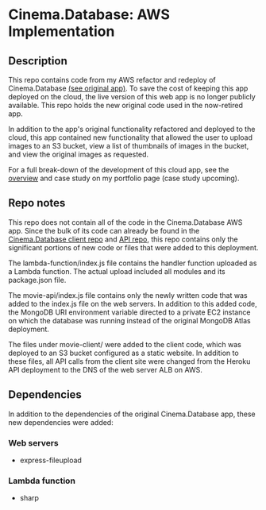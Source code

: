 # Cinema.Database: AWS Implementation

## Description 

This repo contains code from my AWS refactor and redeploy of Cinema.Database [(see original app)](https://cinemadatabase.netlify.app/). To save the cost of keeping this app deployed on the cloud, the live version of this web app is no longer publicly available. This repo holds the new original code used in the now-retired app.

In addition to the app's original functionality refactored and deployed to the cloud, this app contained new functionality that allowed the user to upload images to an S3 bucket, view a list of thumbnails of images in the bucket, and view the original images as requested.

For a full break-down of the development of this cloud app, see the [overview](https://liztheshiz.github.io/portfolio-website/portfolio-pages/aws-img-app.html) and case study on my portfolio page (case study upcoming).

## Repo notes

This repo does not contain all of the code in the Cinema.Database AWS app. Since the bulk of its code can already be found in the [Cinema.Database client repo](https://github.com/liztheshiz/movie-client) and [API repo](https://github.com/liztheshiz/movie-api), this repo contains only the significant portions of new code or files that were added to this deployment.

The lambda-function/index.js file contains the handler function uploaded as a Lambda function. The actual upload included all modules and its package.json file.

The movie-api/index.js file contains only the newly written code that was added to the index.js file on the web servers. In addition to this added code, the MongoDB URI environment variable directed to a private EC2 instance on which the database was running instead of the original MongoDB Atlas deployment.

The files under movie-client/ were added to the client code, which was deployed to an S3 bucket configured as a static website. In addition to these files, all API calls from the client site were changed from the Heroku API deployment to the DNS of the web server ALB on AWS.

## Dependencies

In addition to the dependencies of the original Cinema.Database app, these new dependencies were added:

### Web servers

- express-fileupload

### Lambda function

- sharp